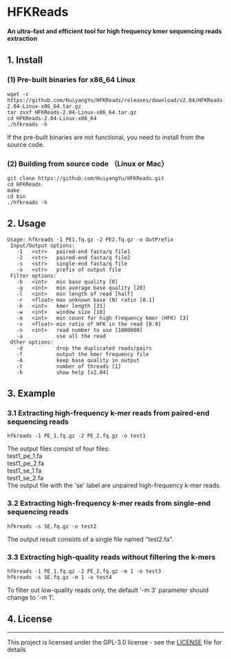 # HFKReads
<b> An ultra-fast and efficient tool for high frequency kmer sequencing reads extraction</b>

##  1. Install
### (1) Pre-built binaries for x86_64 Linux
```
wget -c https://github.com/HuiyangYu/HFKReads/releases/download/v2.04/HFKReads-2.04-Linux-x86_64.tar.gz
tar zvxf HFKReads-2.04-Linux-x86_64.tar.gz
cd HFKReads-2.04-Linux-x86_64
./hfkreads -h
```
If the pre-built binaries are not functional, you need to install from the source code.
### (2) Building from source code （Linux or Mac）
```
git clone https://github.com/HuiyangYu/HFKReads.git
cd HFKReads
make
cd bin
./hfkreads -h
```
## 2. Usage
```
Usage: hfkreads -1 PE1.fq.gz -2 PE2.fq.gz -o OutPrefix
 Input/Output options:
   -1	<str>   paired-end fasta/q file1
   -2	<str>   paired-end fasta/q file2
   -s	<str>   single-end fasta/q file
   -o	<str>   prefix of output file
 Filter options:
   -b	<int>   min base quality [0]
   -q	<int>   min average base quality [20]
   -l	<int>   min length of read [half]
   -r	<float> max unknown base (N) ratio [0.1]
   -k	<int>   kmer length [31]
   -w	<int>   window size [10]
   -m	<int>   min count for high frequency kmer (HFK) [3] 
   -x	<float>	min ratio of HFK in the read [0.9]
   -n	<int>   read number to use [1000000]
   -a	        use all the read
 Other options:
   -d           drop the duplicated reads/pairs
   -f           output the kmer frequency file
   -A           keep base quality in output
   -t           number of threads [1]
   -h           show help [v2.04]
```
## 3. Example
### 3.1 Extracting high-frequency k-mer reads from paired-end sequencing reads
```
hfkreads -1 PE_1.fq.gz -2 PE_2.fq.gz -o test1
```
The output files consist of four files: <br>test1_pe_1.fa <br>test1_pe_2.fa <br>test1_se_1.fa <br>test1_se_2.fa <br>The output file with the 'se' label are unpaired high-frequency k-mer reads.

### 3.2 Extracting high-frequency k-mer reads from single-end sequencing reads
```
hfkreads -s SE.fq.gz -o test2
```
The output result consists of a single file named "test2.fa".

### 3.3 Extracting high-quality reads without filtering the k-mers
```
hfkreads -1 PE_1.fq.gz -2 PE_2.fq.gz -m 1 -o test3
hfkreads -s SE.fq.gz -m 1 -o test4
```
To filter out low-quality reads only, the default '-m 3' parameter should change to '-m 1'.

## 4. License
-------

This project is licensed under the GPL-3.0 license - see the [LICENSE](LICENSE) file for details
